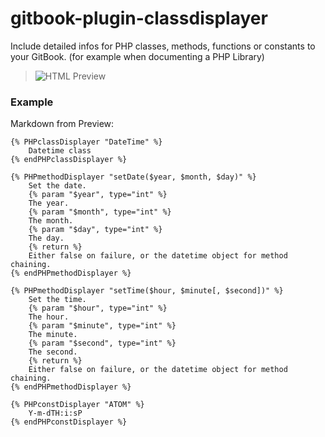 # gitbook-plugin-classdisplayer

Include detailed infos for PHP classes, methods, functions or constants to your GitBook. (for example when documenting a PHP Library)

> ![HTML Preview](https://www.dropbox.com/s/0ln9u4liepkt6po/phpclassdisplayer_example.png?dl=1)

### Example

Markdown from Preview:
```
{% PHPclassDisplayer "DateTime" %}
    Datetime class
{% endPHPclassDisplayer %}

{% PHPmethodDisplayer "setDate($year, $month, $day)" %}
    Set the date.
    {% param "$year", type="int" %}
    The year.
    {% param "$month", type="int" %}
    The month.
    {% param "$day", type="int" %}
    The day.
    {% return %}
    Either false on failure, or the datetime object for method chaining.
{% endPHPmethodDisplayer %}

{% PHPmethodDisplayer "setTime($hour, $minute[, $second])" %}
    Set the time.
    {% param "$hour", type="int" %}
    The hour.
    {% param "$minute", type="int" %}
    The minute.
    {% param "$second", type="int" %}
    The second.
    {% return %}
    Either false on failure, or the datetime object for method chaining.
{% endPHPmethodDisplayer %}

{% PHPconstDisplayer "ATOM" %}
    Y-m-dTH:i:sP
{% endPHPconstDisplayer %}
```
